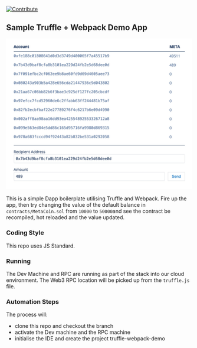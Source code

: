[![Contribute](http://bpaas.morpheuslabs.io/dashboard/assets/branding/Automation_BPaas_Ws.png)](http://bpaas.morpheuslabs.io/f?id=factoryxfnee8kgo8ifj5gy)

## Sample Truffle + Webpack Demo App

![MetaCoin Example](https://github.com/ConsenSys/truffle-webpack-demo/blob/master/docs/images/metacoin.jpg?raw=true)

This is a simple Dapp boilerplate utilising Truffle and Webpack. Fire up the app, then try changing the value of the default balance in `contracts/MetaCoin.sol` from `10000` to `50000`and see the contract be recompiled, hot reloaded and the value updated.

### Coding Style
This repo uses JS Standard.

### Running
The Dev Machine and RPC are running as part of the stack into our cloud environment.
The Web3 RPC location will be picked up from the `truffle.js` file.

### Automation Steps
The process will:
 - clone this repo and checkout the branch
 - activate the Dev machine and the RPC machine
 - initialise the IDE and create the project truffle-webpack-demo
